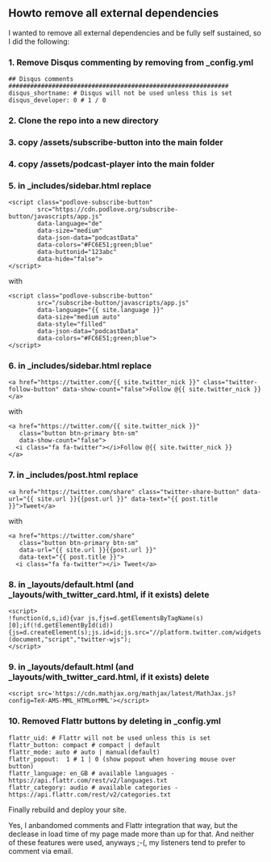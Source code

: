 ## Howto remove all external dependencies

I wanted to remove all external dependencies and be fully self sustained, so I did the following:

### 1. Remove Disqus commenting by removing from _config.yml
```
## Disqus comments #############################################################
disqus_shortname: # Disqus will not be used unless this is set
disqus_developer: 0 # 1 / 0
```

### 2. Clone the repo into a new directory

### 3. copy /assets/subscribe-button into the main folder
### 4. copy /assets/podcast-player into the main folder

### 5. in _includes/sidebar.html replace
```
<script class="podlove-subscribe-button"
        src="https://cdn.podlove.org/subscribe-button/javascripts/app.js"
        data-language="de"
        data-size="medium"
        data-json-data="podcastData"
        data-colors="#FC6E51;green;blue"
        data-buttonid="123abc"
        data-hide="false">
</script>
```
with
```
<script class="podlove-subscribe-button"
        src="/subscribe-button/javascripts/app.js"
        data-language="{{ site.language }}"
        data-size="medium auto"
        data-style="filled"
        data-json-data="podcastData"
        data-colors="#FC6E51;green;blue">
</script>
```

### 6. in _includes/sidebar.html replace
```
<a href="https://twitter.com/{{ site.twitter_nick }}" class="twitter-follow-button" data-show-count="false">Follow @{{ site.twitter_nick }}</a>
```
with
```
<a href="https://twitter.com/{{ site.twitter_nick }}"
   class="button btn-primary btn-sm"
   data-show-count="false">
  <i class="fa fa-twitter"></i>Follow @{{ site.twitter_nick }}
</a>
```

### 7. in _includes/post.html replace
```
<a href="https://twitter.com/share" class="twitter-share-button" data-url="{{ site.url }}{{post.url }}" data-text="{{ post.title }}">Tweet</a>
```
with
```
<a href="https://twitter.com/share"
   class="button btn-primary btn-sm"
   data-url="{{ site.url }}{{post.url }}"
   data-text="{{ post.title }}">
  <i class="fa fa-twitter"></i> Tweet</a>
```

### 8. in _layouts/default.html (and _layouts/with_twitter_card.html, if it exists) delete
```
<script>
!function(d,s,id){var js,fjs=d.getElementsByTagName(s)[0];if(!d.getElementById(id)){js=d.createElement(s);js.id=id;js.src="//platform.twitter.com/widgets.js";fjs.parentNode.insertBefore(js,fjs);}}(document,"script","twitter-wjs");
</script>
```

### 9. in _layouts/default.html (and _layouts/with_twitter_card.html, if it exists) delete
```
<script src='https://cdn.mathjax.org/mathjax/latest/MathJax.js?config=TeX-AMS-MML_HTMLorMML'></script>
```

### 10. Removed Flattr buttons by deleting in _config.yml
```
flattr_uid: # Flattr will not be used unless this is set
flattr_button: compact # compact | default
flattr_mode: auto # auto | manual(default)
flattr_popout:  1 # 1 | 0 (show popout when hovering mouse over button)
flattr_language: en_GB # available languages - https://api.flattr.com/rest/v2/languages.txt
flattr_category: audio # available categories - https://api.flattr.com/rest/v2/categories.txt
```

Finally rebuild and deploy your site.

Yes, I anbandomed comments and Flattr integration that way, but the declease in load time of my
page made more than up for that. And neither of these features were used, anyways ;-(, my listeners
tend to prefer to comment via email.